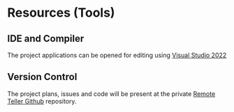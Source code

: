 # Resources (Tools)

## IDE and Compiler
The project applications can be opened for editing using [Visual Studio 2022](https://visualstudio.microsoft.com/thank-you-downloading-visual-studio/?sku=Community&channel=Release&version=VS2022&source=VSLandingPage&passive=false)


## Version Control
The project plans, issues and code will be present at the private [Remote Teller Github](https://github.com/MillieSilva/RemoteTeller) repository.

